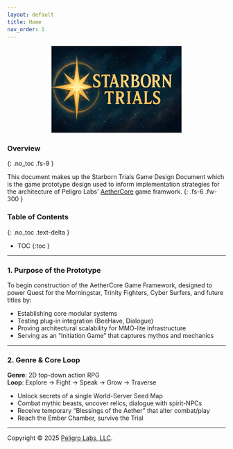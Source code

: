 ```yaml
---
layout: default
title: Home
nav_order: 1
---
```


<p align="center">
    <img
        alt="Starborn Trials Logo"
        src="./assets/logos/starborn-trials-logo.png"
        width="300"
    />
</p>

### Overview
{: .no_toc .fs-9 }

This document makes up the Starborn Trials Game Design Document which is the game prototype design used to inform implementation strategies for the architecture of Peligro Labs' [AetherCore](https://github.com/peligrolabs/AetherCore) game framwork.
{: .fs-6 .fw-300 }

<!-- [Purpose](./purpose.html){: .btn .btn-primary .fs-5 .mb-4 .mb-md-0 .mr-2 } [Architecture](./architecture.html){: .btn .fs-5 .mb-4 .mb-md-0 } -->

### Table of Contents
{: .no_toc .text-delta }

* TOC
{:toc }

---

### 1. Purpose of the Prototype

To begin construction of the AetherCore Game Framework, designed to power Quest for the Morningstar, Trinity Fighters, Cyber Surfers, and future titles by:
- Establishing core modular systems
- Testing plug-in integration (BeeHave, Dialogue)
- Proving architectural scalability for MMO-lite infrastructure
- Serving as an “Initiation Game” that captures mythos and mechanics

---

### 2. Genre & Core Loop

<b>Genre</b>: 2D top-down action RPG<br>
<b>Loop</b>: Explore → Fight → Speak → Grow → Traverse
- Unlock secrets of a single World-Server Seed Map
- Combat mythic beasts, uncover relics, dialogue with spirit-NPCs
- Receive temporary “Blessings of the Aether” that alter combat/play
- Reach the Ember Chamber, survive the Trial

---

Copyright &copy; 2025 [Peligro Labs, LLC](https://peligrolabs.com/).
